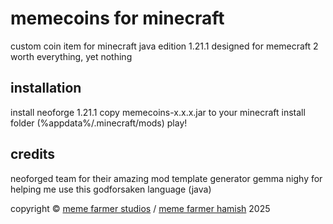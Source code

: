 # memecoins for minecraft
custom coin item for minecraft java edition 1.21.1
designed for memecraft 2
worth everything, yet nothing

## installation
install neoforge 1.21.1
copy memecoins-x.x.x.jar to your minecraft install folder (%appdata%/.minecraft/mods)
play!

## credits
neoforged team for their amazing mod template generator
gemma nighy for helping me use this godforsaken language (java)

copyright © [meme farmer studios](https://www.memefarmerstudios.com) / [meme farmer hamish](https://www.memefarmerhamish.com) 2025
